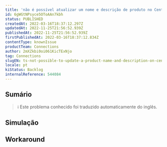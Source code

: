 ```yaml
---
title: 'não é possível atualizar um nome e descrição de produto no Centauro.'
id: 6gWGtNPsyce5OToAAn7kbh
status: PUBLISHED
createdAt: 2022-03-16T18:37:12.297Z
updatedAt: 2022-11-25T21:56:52.939Z
publishedAt: 2022-11-25T21:56:52.939Z
firstPublishedAt: 2022-03-16T18:37:12.834Z
contentType: knownIssue
productTeam: Connections
author: 2mXZkbi0oi061KicTExNjo
tag: Connections
slugEN: ts-not-possible-to-update-a-product-name-and-description-on-centauro
locale: pt
kiStatus: Backlog
internalReference: 544084
---
```


## Sumário

>ℹ️ Este problema conhecido foi traduzido automaticamente do inglês.



## Simulação



## Workaround



